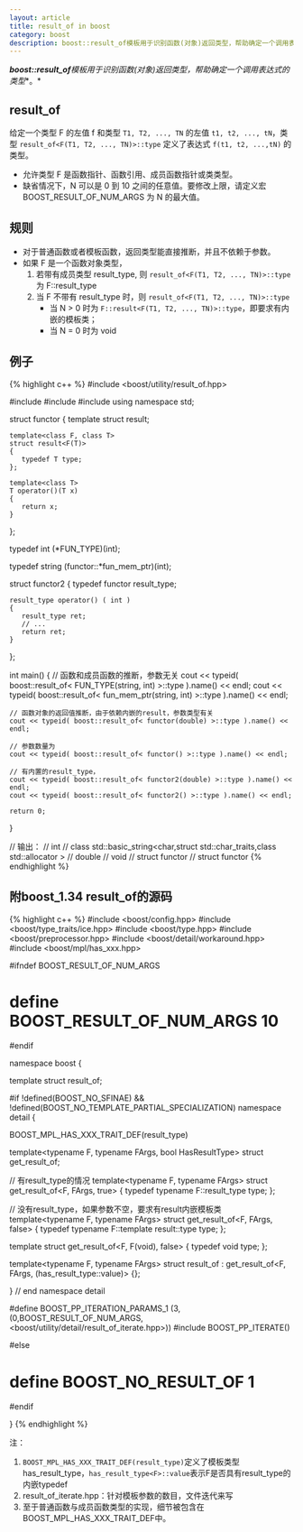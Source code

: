 ```yaml
---
layout: article
title: result_of in boost
category: boost
description: boost::result_of模板用于识别函数(对象)返回类型，帮助确定一个调用表达式的类型。
---
```

***boost::result_of**模板用于识别函数(对象)返回类型，帮助**确定一个调用表达式的类型**。*

## result_of
给定一个类型 F 的左值 f 和类型 `T1, T2, ..., TN` 的左值 `t1, t2, ..., tN`，类型 `result_of<F(T1, T2, ..., TN)>::type` 定义了表达式 `f(t1, t2, ...,tN)` 的类型。

* 允许类型 F 是函数指针、函数引用、成员函数指针或类类型。
* 缺省情况下，N 可以是 0 到 10 之间的任意值。要修改上限，请定义宏 BOOST_RESULT_OF_NUM_ARGS 为 N 的最大值。
 
## 规则

* 对于普通函数或者模板函数，返回类型能直接推断，并且不依赖于参数。
* 如果 F 是一个函数对象类型，
    1. 若带有成员类型 result_type, 则 `result_of<F(T1, T2, ..., TN)>::type` 为 F::result_type
    2. 当 F 不带有 result_type 时，则 `result_of<F(T1, T2, ..., TN)>::type`
        * 当 N > 0 时为 `F::result<F(T1, T2, ..., TN)>::type`，即要求有内嵌的模板类；
        * 当 N = 0 时为 void
 
## 例子
{% highlight c++ %}
#include <boost/utility/result_of.hpp>
 
#include <iostream>
#include <string>
#include <typeinfo>
using namespace std;
 
struct functor
{
    template<class> struct result;
 
    template<class F, class T>
    struct result<F(T)>
    {
       typedef T type;
    };
 
    template<class T>
    T operator()(T x)
    {
       return x;
    }
};
 
typedef int (*FUN_TYPE)(int);
 
typedef string (functor::*fun_mem_ptr)(int);
 
struct functor2
{
    typedef functor result_type;
 
    result_type operator() ( int )
    {
       result_type ret;
       // ...
       return ret;
    }
};
 
int main()
{
    // 函数和成员函数的推断，参数无关
    cout << typeid( boost::result_of< FUN_TYPE(string, int) >::type ).name() << endl;
    cout << typeid( boost::result_of< fun_mem_ptr(string, int) >::type ).name() << endl;
   
    // 函数对象的返回值推断，由于依赖内嵌的result，参数类型有关
    cout << typeid( boost::result_of< functor(double) >::type ).name() << endl;
 
    // 参数数量为
    cout << typeid( boost::result_of< functor() >::type ).name() << endl;
 
    // 有内置的result_type，
    cout << typeid( boost::result_of< functor2(double) >::type ).name() << endl;
    cout << typeid( boost::result_of< functor2() >::type ).name() << endl;
 
    return 0;
}

// 输出：
// int
// class std::basic_string<char,struct std::char_traits<char>,class std::allocator<char> >
// double
// void
// struct functor
// struct functor
{% endhighlight %}


## 附boost_1.34 result_of的源码
{% highlight c++ %}
#include <boost/config.hpp>
#include <boost/type_traits/ice.hpp>
#include <boost/type.hpp>
#include <boost/preprocessor.hpp>
#include <boost/detail/workaround.hpp>
#include <boost/mpl/has_xxx.hpp>
 
#ifndef BOOST_RESULT_OF_NUM_ARGS
#  define BOOST_RESULT_OF_NUM_ARGS 10
#endif
 
namespace boost {
 
template<typename F> struct result_of;
 
#if !defined(BOOST_NO_SFINAE) && !defined(BOOST_NO_TEMPLATE_PARTIAL_SPECIALIZATION)
namespace detail {
 
BOOST_MPL_HAS_XXX_TRAIT_DEF(result_type)
 
template<typename F, typename FArgs, bool HasResultType> struct get_result_of;
 
// 有result_type的情况
template<typename F, typename FArgs>
struct get_result_of<F, FArgs, true>
{
  typedef typename F::result_type type;
};
 
// 没有result_type，如果参数不空，要求有result内嵌模板类
template<typename F, typename FArgs>
struct get_result_of<F, FArgs, false>
{
  typedef typename F::template result<FArgs>::type type;
};
 
template<typename F>
struct get_result_of<F, F(void), false>
{
  typedef void type;
};
 
template<typename F, typename FArgs>
struct result_of : get_result_of<F, FArgs, (has_result_type<F>::value)> {};
 
} // end namespace detail
 
#define BOOST_PP_ITERATION_PARAMS_1 (3,(0,BOOST_RESULT_OF_NUM_ARGS,<boost/utility/detail/result_of_iterate.hpp>))
#include BOOST_PP_ITERATE()
 
#else
#  define BOOST_NO_RESULT_OF 1
#endif
 
}
{% endhighlight %}
 
注：

1. `BOOST_MPL_HAS_XXX_TRAIT_DEF(result_type)`定义了模板类型has_result_type，`has_result_type<F>::value`表示F是否具有result_type的内嵌typedef
2. result_of_iterate.hpp：针对模板参数的数目，文件迭代来写
3. 至于普通函数与成员函数类型的实现，细节被包含在BOOST_MPL_HAS_XXX_TRAIT_DEF中。
 
